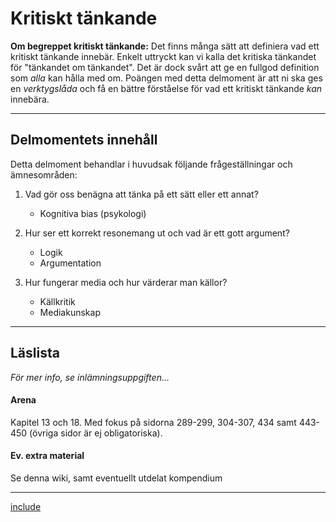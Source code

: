 # Kritiskt tänkande

**Om begreppet kritiskt tänkande:** Det finns många sätt att definiera vad ett kritiskt tänkande innebär. Enkelt uttryckt kan vi kalla det kritiska tänkandet för "tänkandet om tänkandet". Det är dock svårt att ge en fullgod definition som *alla* kan hålla med om. Poängen med detta delmoment är att ni ska ges en *verktygslåda* och få en bättre förståelse för vad ett kritiskt tänkande *kan* innebära. 

***

## Delmomentets innehåll

 Detta delmoment behandlar i huvudsak följande frågeställningar och ämnesområden:

1. Vad gör oss benägna att tänka på ett sätt eller ett annat?
	* Kognitiva bias (psykologi)

2. Hur ser ett korrekt resonemang ut och vad är ett gott argument?
	* Logik
	* Argumentation

3. Hur fungerar media och hur värderar man källor?
 	* Källkritik
 	* Mediakunskap

***

## Läslista
*För mer info, se inlämningsuppgiften...*

#### Arena

Kapitel 13 och 18. Med fokus på sidorna 289-299, 304-307, 434 samt 443-450 
(övriga sidor är ej obligatoriska).

#### Ev. extra material

Se denna wiki, samt eventuellt utdelat kompendium

***
[include](../../0_includes/preliminart_innehall.md)